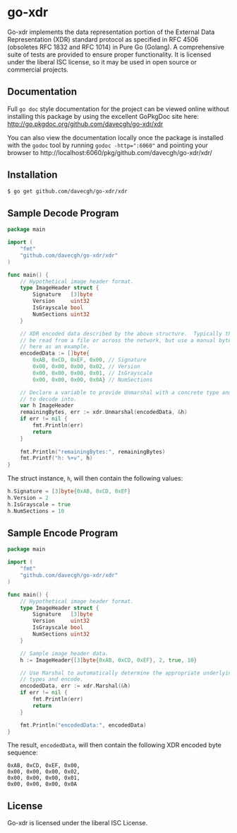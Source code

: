 # go-xdr

Go-xdr implements the data representation portion of the External Data
Representation (XDR) standard protocol as specified in RFC 4506 (obsoletes RFC
1832 and RFC 1014) in Pure Go (Golang).  A comprehensive suite of tests are
provided to ensure proper functionality.  It is licensed under the liberal ISC
license, so it may be used in open source or commercial projects.

## Documentation

Full `go doc` style documentation for the project can be viewed online without
installing this package by using the excellent GoPkgDoc site here:
http://go.pkgdoc.org/github.com/davecgh/go-xdr/xdr

You can also view the documentation locally once the package is installed with
the `godoc` tool by running `godoc -http=":6060"` and pointing your browser to
http://localhost:6060/pkg/github.com/davecgh/go-xdr/xdr/

## Installation

```bash
$ go get github.com/davecgh/go-xdr/xdr
```

## Sample Decode Program

```Go
package main

import (
    "fmt"
    "github.com/davecgh/go-xdr/xdr"
)

func main() {
	// Hypothetical image header format.
	type ImageHeader struct {
		Signature   [3]byte
		Version     uint32
		IsGrayscale bool
		NumSections uint32
	}

	// XDR encoded data described by the above structure.  Typically this would
	// be read from a file or across the network, but use a manual byte array
	// here as an example.
	encodedData := []byte{
		0xAB, 0xCD, 0xEF, 0x00, // Signature
		0x00, 0x00, 0x00, 0x02, // Version
		0x00, 0x00, 0x00, 0x01, // IsGrayscale
		0x00, 0x00, 0x00, 0x0A} // NumSections

	// Declare a variable to provide Unmarshal with a concrete type and instance
	// to decode into.
	var h ImageHeader
	remainingBytes, err := xdr.Unmarshal(encodedData, &h)
	if err != nil {
		fmt.Println(err)
		return
	}
  
	fmt.Println("remainingBytes:", remainingBytes)
	fmt.Printf("h: %+v", h)
}
```

The struct instance, `h`, will then contain the following values:

```Go
h.Signature = [3]byte{0xAB, 0xCD, 0xEF}
h.Version = 2
h.IsGrayscale = true
h.NumSections = 10
```

## Sample Encode Program

```Go
package main

import (
    "fmt"
    "github.com/davecgh/go-xdr/xdr"
)

func main() {
	// Hypothetical image header format.
	type ImageHeader struct {
		Signature   [3]byte
		Version     uint32
		IsGrayscale bool
		NumSections uint32
	}

	// Sample image header data.
	h := ImageHeader{[3]byte{0xAB, 0xCD, 0xEF}, 2, true, 10}

	// Use Marshal to automatically determine the appropriate underlying XDR
	// types and encode.
	encodedData, err := xdr.Marshal(&h)
	if err != nil {
		fmt.Println(err)
		return
	}

	fmt.Println("encodedData:", encodedData)
}
```

The result, `encodedData`, will then contain the following XDR encoded byte
sequence:

```
0xAB, 0xCD, 0xEF, 0x00,
0x00, 0x00, 0x00, 0x02,
0x00, 0x00, 0x00, 0x01,
0x00, 0x00, 0x00, 0x0A
```

## License

Go-xdr is licensed under the liberal ISC License.